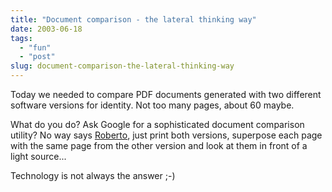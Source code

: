 ```yaml
---
title: "Document comparison - the lateral thinking way"
date: 2003-06-18
tags: 
  - "fun"
  - "post"
slug: document-comparison-the-lateral-thinking-way
---
```


Today we needed to compare PDF documents generated with two different software versions for identity. Not too many pages, about 60 maybe.

What do you do? Ask Google for a sophisticated document comparison utility? No way says [Roberto](http://www.link-u.com), just print both versions, superpose each page with the same page from the other version and look at them in front of a light source...

Technology is not always the answer ;-)
